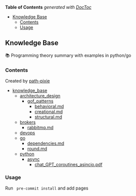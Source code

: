 <!-- START doctoc generated TOC please keep comment here to allow auto update -->
<!-- DON'T EDIT THIS SECTION, INSTEAD RE-RUN doctoc TO UPDATE -->
**Table of Contents**  *generated with [DocToc](https://github.com/thlorenz/doctoc)*

- [Knowledge Base](#knowledge-base)
  - [Contents](#contents)
  - [Usage](#usage)

<!-- END doctoc generated TOC please keep comment here to allow auto update -->

## Knowledge Base 

:books: Programming theory summary with examples in python/go

### Contents
Created by [path-pixie](https://github.com/path-pixie) 

<!-- CONTENTS START -->
- [knowledge_base](./knowledge_base)  
  - [architecture_design](./knowledge_base/architecture_design)  
    - [gof_patterns](./knowledge_base/architecture_design/gof_patterns)  
      - [behavioral.md](./knowledge_base/architecture_design/gof_patterns/behavioral.md)  
      - [creational.md](./knowledge_base/architecture_design/gof_patterns/creational.md)  
      - [structural.md](./knowledge_base/architecture_design/gof_patterns/structural.md)  
  - [brokers](./knowledge_base/brokers)  
    - [rabbitmq.md](./knowledge_base/brokers/rabbitmq.md)  
  - [devops](./knowledge_base/devops)  
  - [go](./knowledge_base/go)  
    - [dependencies.md](./knowledge_base/go/dependencies.md)  
    - [round.md](./knowledge_base/go/round.md)  
  - [python](./knowledge_base/python)  
    - [async](./knowledge_base/python/async)  
      - [chat_GPT_coroutines_asincio.pdf](./knowledge_base/python/async/chat_GPT_coroutines_asincio.pdf)  

<!-- CONTENTS END -->

### Usage

Run ` pre-commit install` and add pages

